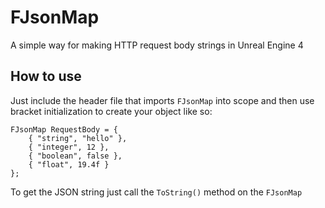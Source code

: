 # FJsonMap
A simple way for making HTTP request body strings in Unreal Engine 4

## How to use
Just include the header file that imports `FJsonMap` into scope and then use bracket initialization to create your object like so:
```
FJsonMap RequestBody = {
    { "string", "hello" },
    { "integer", 12 },
    { "boolean", false },
    { "float", 19.4f }
};
```

To get the JSON string just call the `ToString()` method on the `FJsonMap`
